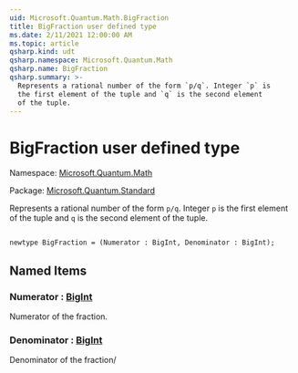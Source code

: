 ```yaml
---
uid: Microsoft.Quantum.Math.BigFraction
title: BigFraction user defined type
ms.date: 2/11/2021 12:00:00 AM
ms.topic: article
qsharp.kind: udt
qsharp.namespace: Microsoft.Quantum.Math
qsharp.name: BigFraction
qsharp.summary: >-
  Represents a rational number of the form `p/q`. Integer `p` is
  the first element of the tuple and `q` is the second element
  of the tuple.
---
```


# BigFraction user defined type

Namespace: [Microsoft.Quantum.Math](xref:Microsoft.Quantum.Math)

Package: [Microsoft.Quantum.Standard](https://nuget.org/packages/Microsoft.Quantum.Standard)


Represents a rational number of the form `p/q`. Integer `p` isthe first element of the tuple and `q` is the second elementof the tuple.

```qsharp

newtype BigFraction = (Numerator : BigInt, Denominator : BigInt);
```



## Named Items

### Numerator : [BigInt](xref:microsoft.quantum.lang-ref.bigint)

Numerator of the fraction.
### Denominator : [BigInt](xref:microsoft.quantum.lang-ref.bigint)

Denominator of the fraction/